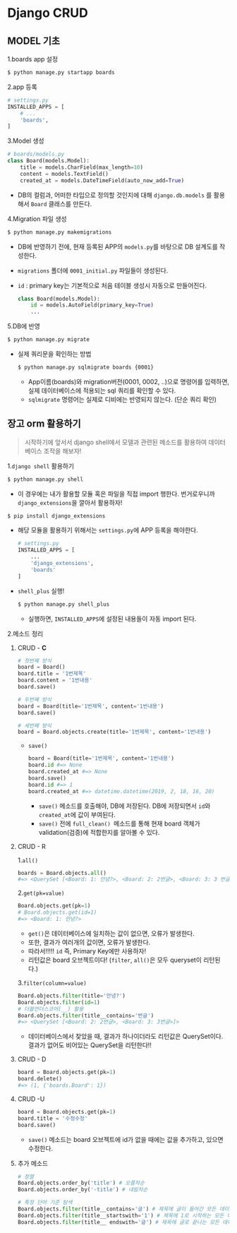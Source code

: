 # Django CRUD

## MODEL 기초

1.boards app 설정

```bash
$ python manage.py startapp boards
```

2.app 등록

```python
# settings.py
INSTALLED_APPS = [
    # ...
    'boards',
]
```

3.Model 생성

```python
# boards/models.py
class Board(models.Model):
    title = models.CharField(max_length=10)
    content = models.TextField()
    created_at = models.DateTimeField(auto_now_add=True)
```

* DB의 컬럼과, 어떠한 타입으로 정의할 것인지에 대해 `django.db.models` 를 활용해서 `Board` 클래스를 만든다.

4.Migration 파일 생성

```bash
$ python manage.py makemigrations
```

* DB에 반영하기 전에, 현재 등록된 APP의 `models.py`를 바탕으로 DB 설계도를 작성한다.

* `migrations` 폴더에 `0001_initial.py` 파일들이 생성된다.

* `id` : primary key는 기본적으로 처음 테이블 생성시 자동으로 만들어진다.

  ```python
  class Board(models.Model):
      id = models.AutoField(primary_key=True)
      ...
  ```

5.DB에 반영

```bash
$ python manage.py migrate
```

* 실제 쿼리문을 확인하는 방법

  ```bash
  $ python manage.py sqlmigrate boards {0001}
  ```

  *  App이름(boards)와 migration버전(0001, 0002, ..)으로 명령어를 입력하면, 실제 데이터베이스에 적용되는 sql 쿼리를 확인할 수 있다.
  * `sqlmigrate` 명령어는 실제로 디비에는 반영되지 않는다. (단순 쿼리 확인)

## 장고 orm 활용하기

> 시작하기에 앞서서 django shell에서  모델과 관련된 메소드를 활용하여 데이터베이스 조작을 해보자!

1.`django shell` 활용하기

```bash
$ python manage.py shell
```

* 이 경우에는 내가 활용할 모듈 혹은 파일을 직접 import 행한다. 번거로우니까 `django_extensions`을 깔아서 활용하자!

```bash
$ pip install django_extensions
```

* 해당 모듈을 활용하기 위해서는 `settings.py`에 APP 등록을 해야한다.

  ```python
  # settings.py
  INSTALLED_APPS = [
      ...
      'django_extensions',
      'boards'
  ]
  ```

* `shell_plus` 실행!

  ```bash
  $ python manage.py shell_plus
  ```

  * 실행하면, `INSTALLED_APPS`에 설정된 내용들이 자동 import 된다.

2.메소드 정리

1. CRUD - **C** 

   ```python
   # 첫번째 방식 
   board = Board()
   board.title = '1번제목'
   board.content = '1번내용'
   board.save()
   
   # 두번째 방식
   board = Board(title='1번제목', content='1번내용')
   board.save()
   
   # 세번째 방식
   board = Board.objects.create(title='1번제목', content='1번내용')
   ```

   * `save()`

     ```python
     board = Board(title='1번제목', content='1번내용')
     board.id #=> None
     board.created_at #=> None
     board.save()
     board.id #=> 1
     board.created_at #=> datetime.datetime(2019, 2, 18, 16, 20)
     ```

     * `save()` 메소드를 호출해야, DB에 저장된다. DB에 저장되면서 `id`와 `created_at`에 값이 부여된다.
     * `save()` 전에 `full_clean() `메소드를 통해 현재 board 객체가 validation(검증)에 적합한지를 알아볼 수 있다. 

2. CRUD - R

   1.`all()`

   ```python
   boards = Board.objects.all()
   #=> <QuerySet [<Board: 1: 안녕?>, <Board: 2: 2번글>, <Board: 3: 3 번글>]>
   ```

   2.`get(pk=value)`

   ```python
   Board.objects.get(pk=1)
   # Board.objects.get(id=1)
   #=> <Board: 1: 안녕?>
   ```

   * `get()`은 데이터베이스에 일치하는 값이 없으면, 오류가 발생한다.
   * 또한, 결과가 여러개의 값이면, 오류가 발생한다.
   * 따라서!!!!! `id` 즉, Primary Key에만 사용하자!
   * 리턴값은 board 오브젝트이다! (`filter`, `all()`은 모두 queryset이 리턴된다.)

   3.`filter(column=value)`

   ```python
   Board.objects.filter(title='안녕?')
   Board.objects.filter(id=1)
   # 더블언더스코어(__) 활용
   Board.objects.filter(title__contains='번글')
   #=> <QuerySet [<Board: 2: 2번글>, <Board: 3: 3번글>]>
   ```

   * 데이터베이스에서 찾았을 때, 결과가 하나이더라도 리턴값은 QuerySet이다. 결과가 없어도 비어있는 QuerySet을 리턴한다!!

3. CRUD - D

   ```python
   board = Board.objects.get(pk=1)
   board.delete()
   #=> (1, {'boards.Board': 1})
   ```

4. CRUD -U

   ```python
   board = Board.objects.get(pk=1)
   board.title = '수정수정'
   board.save()
   ```

   * `save()` 메소드는 board 오브젝트에 id가 없을 때에는 값을 추가하고, 있으면 수정한다.

5. 추가 메소드

   ```python
   # 정렬
   Board.objects.order_by('title') # 오름차순
   Board.objects.order_by('-title') # 내림차순
   
   # 특정 단어 기준 탐색
   Board.objects.filter(title__contains='글') # 제목에 글이 들어간 모든 데이터
   Board.objects.filter(title__startswith='1') # 제목에 1로 시작하는 모든 데이터
   Board.objects.filter(title__ endswith='글') # 제목에 글로 끝나는 모든 데이터
   ```
